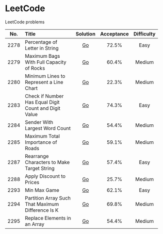 # LeetCode

LeetCode problems

| No.    |  Title  |  Solution  |  Acceptance |  Difficulty |
|:--------:|:----------------------------------------------------------------|:--------:|:--------:|:--------:|
|2278|Percentage of Letter in String|[Go](https://github.com/appak21/LeetCode/blob/master/weekly-contest/294/2278.%20Percentage%20of%20Letter%20in%20String.go)|72.5%|Easy|
|2279|Maximum Bags With Full Capacity of Rocks|[Go](https://github.com/appak21/LeetCode/blob/master/weekly-contest/294/2279.%20Maximum%20Bags%20With%20Full%20Capacity%20of%20Rocks.go)|60.4%|Medium|
|2280|Minimum Lines to Represent a Line Chart|[Go](https://github.com/appak21/LeetCode/blob/master/weekly-contest/294/2280.%20Minimum%20Lines%20to%20Represent%20a%20Line%20Chart.go)|22.3%|Medium|
|2283|Check if Number Has Equal Digit Count and Digit Value|[Go](https://github.com/appak21/LeetCode/blob/master/biweekly-contest/79/2283.%20Check%20if%20Number%20Has%20Equal%20Digit%20Count%20and%20Digit%20Value.go)|74.3%|Easy|
|2284|Sender With Largest Word Count|[Go](https://github.com/appak21/LeetCode/blob/master/biweekly-contest/79/2284.%20Sender%20With%20Largest%20Word%20Count.go)|54.4%|Medium|
|2285|Maximum Total Importance of Roads|[Go](https://github.com/appak21/LeetCode/blob/master/biweekly-contest/79/2285.%20Maximum%20Total%20Importance%20of%20Roads.go)|59.1%|Medium|
|2287|Rearrange Characters to Make Target String|[Go](https://github.com/appak21/LeetCode/blob/master/weekly-contest/295/2287.%20Rearrange%20Characters%20to%20Make%20Target%20String.go)|57.4%|Easy|
|2288|Apply Discount to Prices|[Go](https://github.com/appak21/LeetCode/blob/master/weekly-contest/295/2288.%20Apply%20Discount%20to%20Prices.go)|25.7%|Medium|
|2293|Min Max Game|[Go](https://github.com/appak21/LeetCode/blob/master/weekly-contest/296/2293.%20Min%20Max%20Game.go)|62.1%|Easy|
|2294|Partition Array Such That Maximum Difference Is K|[Go](https://github.com/appak21/LeetCode/blob/master/weekly-contest/296/2294.%20Partition%20Array%20Such%20That%20Maximum%20Difference%20Is%20K.go)|69.8%|Medium|
2295|Replace Elements in an Array|[Go](https://github.com/appak21/LeetCode/blob/master/weekly-contest/296/2295.%20Replace%20Elements%20in%20an%20Array.go)|54.4%|Medium|
